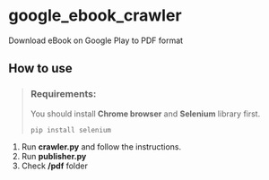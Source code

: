 # google_ebook_crawler
Download eBook on Google Play to PDF format

## How to use

> ### Requirements:
> 
> You should install **Chrome browser** and **Selenium** library first.
> 
>     pip install selenium

1. Run **crawler.py** and follow the instructions.
2. Run **publisher.py**
3. Check **/pdf** folder

